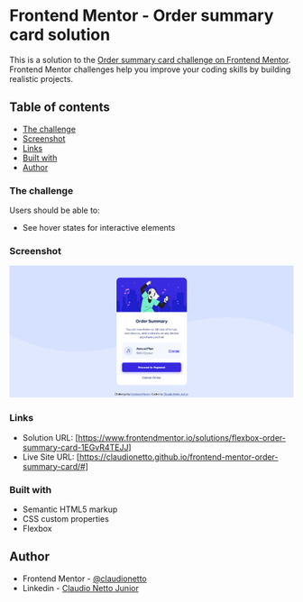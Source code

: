 # Frontend Mentor - Order summary card solution

This is a solution to the [Order summary card challenge on Frontend Mentor](https://www.frontendmentor.io/challenges/order-summary-component-QlPmajDUj). Frontend Mentor challenges help you improve your coding skills by building realistic projects. 

## Table of contents

  - [The challenge](#the-challenge)
  - [Screenshot](#screenshot)
  - [Links](#links)
  - [Built with](#built-with)
  - [Author](#author)

### The challenge

Users should be able to:

- See hover states for interactive elements

### Screenshot

![Resultado Final](./images/screenshot.png)

### Links

- Solution URL: [https://www.frontendmentor.io/solutions/flexbox-order-summary-card-1EGvR4TEJJ]
- Live Site URL: [https://claudionetto.github.io/frontend-mentor-order-summary-card/#]

### Built with

- Semantic HTML5 markup
- CSS custom properties
- Flexbox

## Author

- Frontend Mentor - [@claudionetto](https://www.frontendmentor.io/profile/claudionetto)
- Linkedin - [Claudio Netto Junior](https://www.linkedin.com/in/cl%C3%A1udio-netto-junior-12b359209/)
